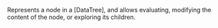 Represents a node in a [DataTree], and allows evaluating, modifying the content of the node, or exploring its children.
